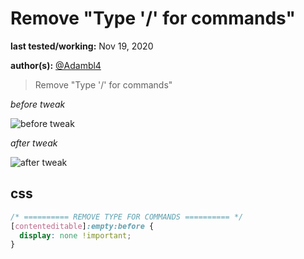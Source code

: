 # Remove "Type '/' for commands"

**last tested/working:** Nov 19, 2020

**author(s):** [@Adambl4](https://github.com/Adambl4)

> Remove "Type '/' for commands"

_before tweak_

![before tweak]()

_after tweak_

![after tweak]()

## css

```css
/* ========== REMOVE TYPE FOR COMMANDS ========== */
[contenteditable]:empty:before {
  display: none !important;
}
```